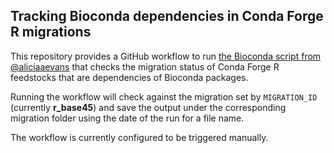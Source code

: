 ## Tracking Bioconda dependencies in Conda Forge R migrations
This repository provides a GitHub workflow to run
[the Bioconda script from @aliciaaevans](https://github.com/bioconda/bioconda-recipes/blob/43b74f3753c37ec8bb4cb7b90d195a64b1025447/scripts/bioconductor/missingCranPackages.py)
that checks the migration status of Conda Forge R feedstocks that are dependencies of Bioconda packages.

Running the workflow will check against the migration set by `MIGRATION_ID` (currently **r_base45**)
and save the output under the corresponding migration folder using the date of the run for a file name.

The workflow is currently configured to be triggered manually.
